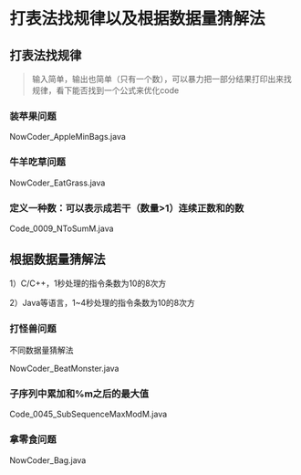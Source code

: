 # 打表法找规律以及根据数据量猜解法

## 打表法找规律

> 输入简单，输出也简单（只有一个数），可以暴力把一部分结果打印出来找规律，看下能否找到一个公式来优化code

### 装苹果问题

NowCoder_AppleMinBags.java

### 牛羊吃草问题

NowCoder_EatGrass.java

### 定义一种数：可以表示成若干（数量>1）连续正数和的数

Code_0009_NToSumM.java

## 根据数据量猜解法

1）C/C++，1秒处理的指令条数为10的8次方

2）Java等语言，1~4秒处理的指令条数为10的8次方

### 打怪兽问题

不同数据量猜解法

NowCoder_BeatMonster.java

### 子序列中累加和%m之后的最大值

Code_0045_SubSequenceMaxModM.java

### 拿零食问题

NowCoder_Bag.java